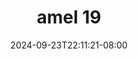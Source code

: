 --- 
title: "amel 19"
description: "streaming bokeh amel 19 full full baru"
date: 2024-09-23T22:11:21-08:00
file_code: "p81wgtv49szb"
draft: false
cover: "lh8h0yw48h7x6y70.jpg"
tags: ["amel", "bokep-indo", "bokep-viral", "bokep-ig"]
length: 7975
fld_id: "1482658"
foldername: "Amel clumsy"
categories: ["Amel clumsy"]
views: 0
---